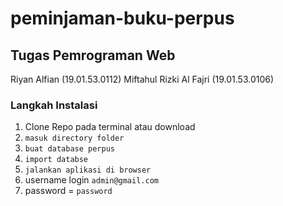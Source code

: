 # peminjaman-buku-perpus

## Tugas Pemrograman Web

Riyan Alfian (19.01.53.0112)
Miftahul Rizki Al Fajri (19.01.53.0106)


### Langkah Instalasi

1. Clone Repo pada terminal atau download
2. `masuk directory folder`
3. `buat database perpus`
4. `import databse`
5. `jalankan aplikasi di browser`
6. username login `admin@gmail.com`
7. password = `password`
